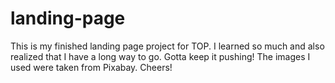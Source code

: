 # landing-page

This is my finished landing page project for TOP. I learned so much and also realized that I have a long way to go. Gotta keep it pushing! The images I used were taken from Pixabay. Cheers! 
